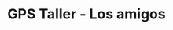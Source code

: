 ---
title: "GPS Taller - Los amigos"
url: /ciudad-autonoma-de-buenos-aires/gps-taller-los-amigos/
shop: Autowerkstatt
---